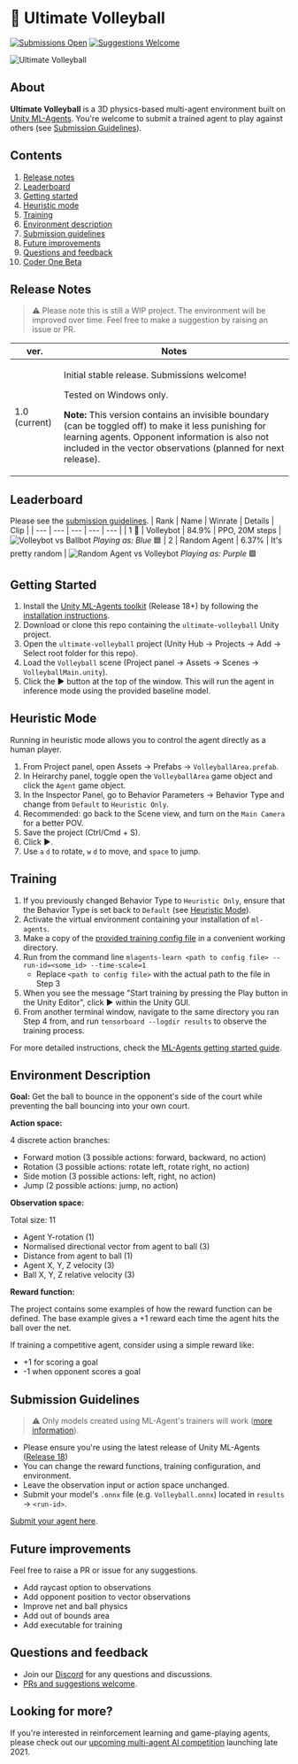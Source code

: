 # 🏐 Ultimate Volleyball
[![Submissions Open](https://img.shields.io/badge/submissions-open-green)](https://github.com/CoderOneHQ/ultimate-volleyball/issues/new?assignees=joooyzee&labels=submission&template=agent-submission.md&title=%5BSUBMISSION%5D)
[![Suggestions Welcome](https://img.shields.io/badge/suggestions-welcome-success)](https://github.com/CoderOneHQ/ultimate-volleyball/issues)

![Ultimate Volleyball](https://uploads-ssl.webflow.com/5ed1e873ef82ae197179be22/6115ddedda18aab700dfb75c_ultimate-volleyball-trained.gif)

## About
**Ultimate Volleyball** is a 3D physics-based multi-agent environment built on [Unity ML-Agents](https://unity.com/products/machine-learning-agents). You're welcome to submit a trained agent to play against others (see [Submission Guidelines](#submission-guidelines)).

## Contents
1. [Release notes](#release-notes)
1. [Leaderboard](#leaderboard)
1. [Getting started](#getting-started)
1. [Heuristic mode](#heuristic-mode)
1. [Training](#training)
1. [Environment description](#environment-description)
1. [Submission guidelines](#submission-guidelines)
1. [Future improvements](#future-improvements)
1. [Questions and feedback](#questions-and-feedback)
1. [Coder One Beta](#looking-for-more)

## Release Notes
> ⚠️ Please note this is still a WIP project. The environment will be improved over time. Feel free to make a suggestion by raising an issue or PR.

| ver. | Notes |
| --- | --- |
| 1.0 (current) | <p>Initial stable release. Submissions welcome!</p> <p>Tested on Windows only.</p> <p>**Note:** This version contains an invisible boundary (can be toggled off) to make it less punishing for learning agents. Opponent information is also not included in the vector observations (planned for next release). </p> |

## Leaderboard
Please see the [submission guidelines](#submission-guidelines).
| Rank | Name | Winrate | Details | Clip |
| --- | --- | --- | --- | --- | 
| 1 🥇 | Volleybot | 84.9% | PPO, 20M steps | ![Volleybot vs Ballbot](https://uploads-ssl.webflow.com/5ed1e873ef82ae197179be22/611606ab086c3e61eb8b9b3a_vb_26_5M_v_26_20M.gif) *Playing as: Blue* 🟦
| 2 | Random Agent | 6.37% | It's pretty random | ![Random Agent vs Volleybot](https://uploads-ssl.webflow.com/5ed1e873ef82ae197179be22/6116072f73d123ce5b020195_vb_20_26M_v_26_20M.gif) *Playing as: Purple* 🟪

## Getting Started
1. Install the [Unity ML-Agents toolkit](https:github.com/Unity-Technologies/ml-agents) (Release 18+) by following the [installation instructions](https://github.com/Unity-Technologies/ml-agents/blob/release_18_docs/docs/Installation.md).
2. Download or clone this repo containing the `ultimate-volleyball` Unity project.
3. Open the `ultimate-volleyball` project (Unity Hub → Projects → Add → Select root folder for this repo).
4. Load the `Volleyball` scene (Project panel → Assets → Scenes → `VolleyballMain.unity`).
5. Click the ▶ button at the top of the window. This will run the agent in inference mode using the provided baseline model.

## Heuristic Mode
Running in heuristic mode allows you to control the agent directly as a human player.

1. From Project panel, open Assets → Prefabs → `VolleyballArea.prefab`.
1. In Heirarchy panel, toggle open the `VolleyballArea` game object and click the `Agent` game object.
1. In the Inspector Panel, go to Behavior Parameters → Behavior Type and change from `Default` to `Heuristic Only`. 
1. Recommended: go back to the Scene view, and turn on the `Main Camera` for a better POV.
1. Save the project (Ctrl/Cmd + S).
1. Click ▶. 
1. Use `a` `d` to rotate, `w` `d` to move, and `space` to jump.

## Training

1. If you previously changed Behavior Type to `Heuristic Only`, ensure that the Behavior Type is set back to `Default` (see [Heuristic Mode](#heuristic-mode)).
2. Activate the virtual environment containing your installation of `ml-agents`.
3. Make a copy of the [provided training config file](config/Volleyball.yaml) in a convenient working directory.
4. Run from the command line `mlagents-learn <path to config file> --run-id=<some_id> --time-scale=1`
    - Replace `<path to config file>` with the actual path to the file in Step 3
5. When you see the message "Start training by pressing the Play button in the Unity Editor", click ▶ within the Unity GUI.
6. From another terminal window, navigate to the same directory you ran Step 4 from, and run `tensorboard --logdir results` to observe the training process. 

For more detailed instructions, check the [ML-Agents getting started guide](https://github.com/Unity-Technologies/ml-agents/blob/release_18_docs/docs/Getting-Started.md).

## Environment Description
**Goal:** Get the ball to bounce in the opponent's side of the court while preventing the ball bouncing into your own court.

**Action space:**

4 discrete action branches:
- Forward motion (3 possible actions: forward, backward, no action)
- Rotation (3 possible actions: rotate left, rotate right, no action)
- Side motion (3 possible actions: left, right, no action)
- Jump (2 possible actions: jump, no action)

**Observation space:**

Total size: 11
- Agent Y-rotation (1)
- Normalised directional vector from agent to ball (3)
- Distance from agent to ball (1)
- Agent X, Y, Z velocity (3)
- Ball X, Y, Z relative velocity (3)

**Reward function:**

The project contains some examples of how the reward function can be defined.
The base example gives a +1 reward each time the agent hits the ball over the net.

If training a competitive agent, consider using a simple reward like:
- +1 for scoring a goal
- -1 when opponent scores a goal

## Submission Guidelines

> ⚠️ Only models created using ML-Agent's trainers will work ([more information](https://github.com/Unity-Technologies/ml-agents/blob/main/docs/Unity-Inference-Engine.md)).

- Please ensure you're using the latest release of Unity ML-Agents ([Release 18](https://github.com/Unity-Technologies/ml-agents#releases--documentation))
- You can change the reward functions, training configuration, and environment.
- Leave the observation input or action space unchanged.
- Submit your model's `.onnx` file (e.g. `Volleyball.onnx`) located in `results` → `<run-id>`.

[Submit your agent here](https://github.com/CoderOneHQ/ultimate-volleyball/issues/new?assignees=joooyzee&labels=submission&template=agent-submission.md&title=%5BSUBMISSION%5D).

## Future improvements
Feel free to raise a PR or issue for any suggestions.

- Add raycast option to observations
- Add opponent position to vector observations
- Improve net and ball physics
- Add out of bounds area
- Add executable for training

## Questions and feedback
- Join our [Discord](https://discord.gg/2Z695VGwyf) for any questions and discussions.
- [PRs and suggestions welcome](https://github.com/CoderOneHQ/ultimate-volleyball/issues).

## Looking for more?
If you're interested in reinforcement learning and game-playing agents, please check out our [upcoming multi-agent AI competition](https://www.gocoder.one) launching late 2021.